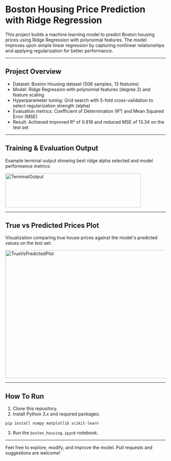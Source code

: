 # Boston Housing Price Prediction with Ridge Regression

This project builds a machine learning model to predict Boston housing prices using Ridge Regression with polynomial features. The model improves upon simple linear regression by capturing nonlinear relationships and applying regularization for better performance.

---

## Project Overview

- Dataset: Boston Housing dataset (506 samples, 13 features)
- Model: Ridge Regression with polynomial features (degree 2) and feature scaling
- Hyperparameter tuning: Grid search with 5-fold cross-validation to select regularization strength (alpha)
- Evaluation metrics: Coefficient of Determination (R²) and Mean Squared Error (MSE)
- Result: Achieved improved R² of 0.818 and reduced MSE of 13.34 on the test set

---

## Training & Evaluation Output

Example terminal output showing best ridge alpha selected and model performance metrics:

<img width="426" height="107" alt="TerminalOutput" src="https://github.com/user-attachments/assets/c7903cc3-3da5-4b57-9fbb-2ec3d006e1c1" />



---

## True vs Predicted Prices Plot

Visualization comparing true house prices against the model's predicted values on the test set:

<img width="600" height="400" alt="TrueVsPredictedPlot" src="https://github.com/user-attachments/assets/b9c072df-648c-4359-9c2f-b31ae0c0aeaa" />


---

## How To Run

1. Clone this repository.
2. Install Python 3.x and required packages:
```
pip install numpy matplotlib scikit-learn
```
3. Run the `boston_housing.ipynb` notebook.

---

Feel free to explore, modify, and improve the model. Pull requests and suggestions are welcome!

